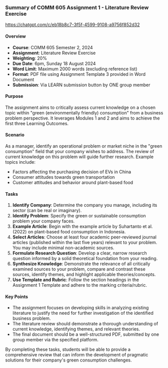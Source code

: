 ### Summary of COMM 605 Assignment 1 - Literature Review Exercise

https://chatgpt.com/c/eb18b8c7-3f5f-4599-9108-a9756f852d32

#### Overview
- **Course**: COMM 605 Semester 2, 2024
- **Assignment**: Literature Review Exercise
- **Weighting**: 20%
- **Due Date**: 6pm, Sunday 18 August 2024
- **Word Limit**: Maximum 2000 words (excluding reference list)
- **Format**: PDF file using Assignment Template 3 provided in Word Document
- **Submission**: Via LEARN submission button by ONE group member

#### Purpose
The assignment aims to critically assess current knowledge on a chosen topic within "green (environmentally friendly) consumption" from a business problem perspective. It leverages Modules 1 and 2 and aims to achieve the first three Learning Outcomes.

#### Scenario
As a manager, identify an operational problem or market niche in the "green consumption" field that your company wishes to address. The review of current knowledge on this problem will guide further research. Example topics include:
- Factors affecting the purchasing decision of EVs in China
- Consumer attitudes towards green transportation
- Customer attitudes and behavior around plant-based food

#### Tasks
1. **Identify Company**: Determine the company you manage, including its sector (can be real or imaginary).
2. **Identify Problem**: Specify the green or sustainable consumption problem your company faces.
3. **Example Article**: Begin with the example article by Suhartanto et al. (2022) on plant-based food consumption in Indonesia.
4. **Select Articles**: Choose at least four academic peer-reviewed journal articles (published within the last five years) relevant to your problem. You may include minimal non-academic sources.
5. **Formulate Research Question**: Develop a clear, narrow research question informed by a solid theoretical foundation from your reading.
6. **Synthesize Knowledge**: Demonstrate the relevance of all critically examined sources to your problem, compare and contrast these sources, identify themes, and highlight applicable theories/concepts.
7. **Use Template and Rubric**: Follow the section headings in the Assignment 1 Template and adhere to the marking criteria/rubric.

#### Key Points
- The assignment focuses on developing skills in analyzing existing literature to justify the need for further investigation of the identified business problem.
- The literature review should demonstrate a thorough understanding of current knowledge, identifying themes, and relevant theories.
- The final document should be a well-structured PDF, submitted by one group member via the specified platform.

By completing these tasks, students will be able to provide a comprehensive review that can inform the development of pragmatic solutions for their company's green consumption challenges.